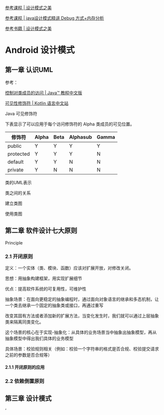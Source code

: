 [参考课程 | 设计模式之美](https://time.geekbang.org/column/intro/250?code=Grxvvkczx9tydhzn0RhJfNfwaF2RgJA9qeUWd8orIYo%3D)

[参考课程 | java设计模式精讲 Debug 方式+内存分析](https://coding.imooc.com/class/270.html?mc_marking=6eab7b8c9bc28db4f23571353f1a9fe5&mc_channel=banner)

[参考书籍 | 设计模式之美]()

# Android 设计模式

## 第一章 认识UML

参考：

[控制对类成员的访问 | Java™ 教程中文版](https://pingfangx.github.io/java-tutorials/java/javaOO/accesscontrol.html)

[可见性修饰符 | Kotlin 语言中文站](https://www.kotlincn.net/docs/reference/visibility-modifiers.html)

Java 可见修饰符

下表显示了可以应用于每个访问修饰符的 Alpha 类成员的可见位置。

| 修饰符    | Alpha | Beta | Alphasub | Gamma |
| --------- | ----- | ---- | -------- | ----- |
| public    | Y     | Y    | Y        | Y     |
| protected | Y     | Y    | Y        | N     |
| default   | Y     | Y    | N        | N     |
| private   | Y     | N    | N        | N     |



类的UML表示

类之间的关系

建立类图

使用类图



## 第二章 软件设计七大原则

Principle

### 2.1 开闭原则

定义：一个实体（类、模块、函数）应该对扩展开放，对修改关闭。

思想：用抽象构建框架，用实现扩展细节

优点：提高软件系统的可复用性，可维护性

抽象场景：在面向更稳定的抽象编程时，通过面向对象语言的继承和多态机制，让一个类去继承一个固定的抽象类或接口，再通过重写

改变其固有方法或者添加新的扩展方法，当变化发生时，我们就可以通过上层抽象类来隔离同类变化。

这个场景的核心在于实现-抽象化：从具体的业务场景当中抽象出抽象模型，再从抽象模型中得出我们具体的业务模型

具体场景：校验规则相关（例如：校验一个字符串的格式是否合规、校验提交请求之前的参数是否合规等）

#### 2.1.1  开闭原则的应用

### 2.2 依赖倒置原则







## 第三章 设计模式

‘

